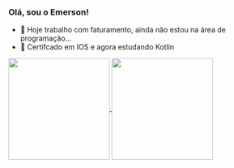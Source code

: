 ### Olá, sou o Emerson!

- 🔭 Hoje trabalho com faturamento, ainda não estou na área de programação...
- 🌱 Certifcado em IOS e agora estudando Kotlin

<a href="https://github.com/EmersonRicardoSF/github-readme-stats">
  <img height=200 align="center" src="https://github-readme-stats.vercel.app/api?username=EmersonRicardoSF&show_icons=true&theme=transparent" />
</a>
<a href="https://github.com/anuraghazra/convoychat">
  <img height=200 align="center" src="https://github-readme-stats.vercel.app/api/top-langs?username=EmersonRicardoSF&&show_icons=true&theme=transparent&layout=compact&langs_count=8&card_width=300" />
</a>

